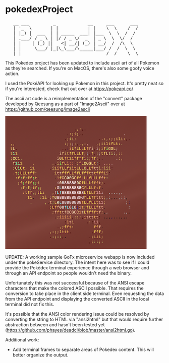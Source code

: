 # pokedexProject
<pre>
   __ ___         _            __     ___      ___
   | '_  \       | |           | |    \  \    /  /
   | |_) |  ___  | | _____  ___| |___  \  \  /  /
   | .___/ / _ \ | |/ / _ \/  _  | _ \  \  \/  /
   | |    | (_) ||   <| __/| (_) | __/  /  /\  \
   | |     \___/ |_|\_\___/\_____|___/ /  /  \  \
   |_|                                /__/    \__\
</pre>
This Pokedex project has been updated to include ascii art of all Pokemon as they're searched. If you're on MacOS, there's also some goofy voice action.

I used the PokéAPI for looking up Pokemon in this project. 
It's pretty neat so if you're interested, check that out over at https://pokeapi.co/

The ascii art code is a reimplementation of the "convert" package developed by Qeesung as a part of "Image2Ascii" over at https://github.com/qeesung/image2ascii

![alt text](raichu.png)

UPDATE:
A working sample GoFx microservice webapp is now included under the pokeService directory. The intent here was to see if I could provide the Pokédex terminal experience through a web browser and through an API endpoint so people wouldn't need the binary.

Unfortunately this was not successful because of the ANSI escape characters that make the colored ASCII possible. That requires the conversion to take place in the client side terminal. Even requesting the data from the API endpoint and displaying the converted ASCII in the local terminal did not fix this.

It's possible that the ANSI color rendering issue could be resolved by converting the string to HTML via "ansi2html" but that would require further abstraction between and hasn't been tested yet (https://github.com/phayes/deadci/blob/master/ansi2html.go).

Additional work:
- Add terminal frames to separate areas of Pokedex content. This will better organize the output.
